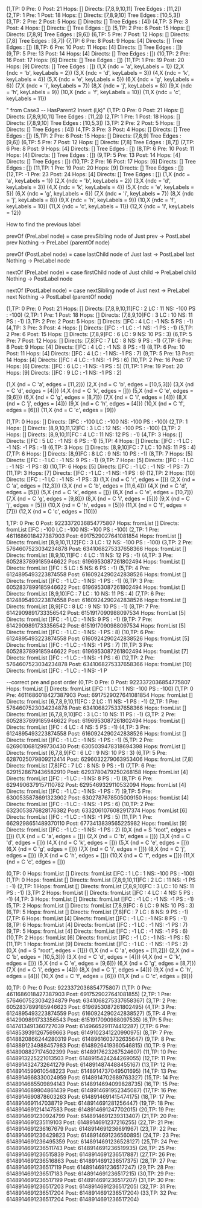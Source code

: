 (1,TP: 0 Pre: 0 Post:  21 Hops: [] Directs:  [7,8,9,10,11] Tree Edges : [11,2])
(2,TP: 1 Pre: 1 Post:  18 Hops: [] Directs:  [7,8,9,10] Tree Edges : [10,5,3])
(3,TP: 2 Pre: 2 Post:  5 Hops: [] Directs:  [] Tree Edges : [4])
(4,TP: 3 Pre: 3 Post:  4 Hops: [] Directs:  [] Tree Edges : [])
(5,TP: 2 Pre: 6 Post:  15 Hops: [] Directs:  [7,8,9] Tree Edges : [9,6])
(6,TP: 5 Pre: 7 Post:  12 Hops: [] Directs:  [7,8] Tree Edges : [8,7])
(7,TP: 6 Pre: 8 Post:  9 Hops: [4] Directs:  [] Tree Edges : [])
(8,TP: 6 Pre: 10 Post:  11 Hops: [4] Directs:  [] Tree Edges : [])
(9,TP: 5 Pre: 13 Post:  14 Hops: [4] Directs:  [] Tree Edges : [])
(10,TP: 2 Pre: 16 Post:  17 Hops: [6] Directs:  [] Tree Edges : [])
(11,TP: 1 Pre: 19 Post:  20 Hops: [9] Directs:  [] Tree Edges : [])
(1,X {ndc = 'a', keyLabels = 1})
(2,X {ndc = 'b', keyLabels = 2})
(3,X {ndc = 'd', keyLabels = 3})
(4,X {ndc = 'k', keyLabels = 4})
(5,X {ndc = 'e', keyLabels = 5})
(6,X {ndc = 'g', keyLabels = 6})
(7,X {ndc = 'i', keyLabels = 7})
(8,X {ndc = 'j', keyLabels = 8})
(9,X {ndc = 'h', keyLabels = 9})
(10,X {ndc = 'f', keyLabels = 10})
(11,X {ndc = 'c', keyLabels = 11})




" from Case3 -- HasParent2 Insert (l,k)"
(1,TP: 0 Pre: 0 Post:  21 Hops: [] Directs:  [7,8,9,10,11] Tree Edges : [11,2])
(2,TP: 1 Pre: 1 Post:  18 Hops: [] Directs:  [7,8,9,10] Tree Edges : [10,5,3])
(3,TP: 2 Pre: 2 Post:  5 Hops: [] Directs:  [] Tree Edges : [4])
(4,TP: 3 Pre: 3 Post:  4 Hops: [] Directs:  [] Tree Edges : [])
(5,TP: 2 Pre: 6 Post:  15 Hops: [] Directs:  [7,8,9] Tree Edges : [9,6])
(6,TP: 5 Pre: 7 Post:  12 Hops: [] Directs:  [7,8] Tree Edges : [8,7])
(7,TP: 6 Pre: 8 Post:  9 Hops: [4] Directs:  [] Tree Edges : [])
(8,TP: 6 Pre: 10 Post:  11 Hops: [4] Directs:  [] Tree Edges : [])
(9,TP: 5 Pre: 13 Post:  14 Hops: [4] Directs:  [] Tree Edges : [])
(10,TP: 2 Pre: 16 Post:  17 Hops: [6] Directs:  [] Tree Edges : [])
(11,TP: 1 Pre: 19 Post:  20 Hops: [9] Directs:  [] Tree Edges : [])
(12,TP: -1 Pre: 23 Post:  24 Hops: [4] Directs:  [] Tree Edges : [])
(1,X {ndc = 'a', keyLabels = 1})
(2,X {ndc = 'b', keyLabels = 2})
(3,X {ndc = 'd', keyLabels = 3})
(4,X {ndc = 'k', keyLabels = 4})
(5,X {ndc = 'e', keyLabels = 5})
(6,X {ndc = 'g', keyLabels = 6})
(7,X {ndc = 'i', keyLabels = 7})
(8,X {ndc = 'j', keyLabels = 8})
(9,X {ndc = 'h', keyLabels = 9})
(10,X {ndc = 'f', keyLabels = 10})
(11,X {ndc = 'c', keyLabels = 11})
(12,X {ndc = 'l', keyLabels = 12})







 How to find the previous label

prevOf (PreLabel node) = case prevSibling node of
    Just prev -> PostLabel prev
    Nothing -> PreLabel (parentOf node)

prevOf (PostLabel node) = case lastChild node of
    Just last -> PostLabel last 
    Nothing -> PreLabel node
 


nextOf (PreLabel node) = case firstChild node of
    Just child -> PreLabel child 
    Nothing -> PostLabel node

nextOf (PostLabel node) = case nextSibling node of
    Just next -> PreLabel next
    Nothing -> PostLabel (parentOf node)
 





(1,TP: 0 Pre: 0 Post:  21 Hops: [] Directs:  [7,8,9,10,11]FC : 2 LC :  11 NS: -100 PS : -100)
(2,TP: 1 Pre: 1 Post:  18 Hops: [] Directs:  [7,8,9,10]FC : 3 LC :  10 NS: 11 PS : -1)
(3,TP: 2 Pre: 2 Post:  5 Hops: [] Directs:  []FC : 4 LC :  -1 NS: 5 PS : -1)
(4,TP: 3 Pre: 3 Post:  4 Hops: [] Directs:  []FC : -1 LC :  -1 NS: -1 PS : -1)
(5,TP: 2 Pre: 6 Post:  15 Hops: [] Directs:  [7,8,9]FC : 6 LC :  9 NS: 10 PS : 3)
(6,TP: 5 Pre: 7 Post:  12 Hops: [] Directs:  [7,8]FC : 7 LC :  8 NS: 9 PS : -1)
(7,TP: 6 Pre: 8 Post:  9 Hops: [4] Directs:  []FC : 4 LC :  -1 NS: 8 PS : -1)
(8,TP: 6 Pre: 10 Post:  11 Hops: [4] Directs:  []FC : 4 LC :  -1 NS: -1 PS : 7)
(9,TP: 5 Pre: 13 Post:  14 Hops: [4] Directs:  []FC : 4 LC :  -1 NS: -1 PS : 6)
(10,TP: 2 Pre: 16 Post:  17 Hops: [6] Directs:  []FC : 6 LC :  -1 NS: -1 PS : 5)
(11,TP: 1 Pre: 19 Post:  20 Hops: [9] Directs:  []FC : 9 LC :  -1 NS: -1 PS : 2)

(1,X {nd = C 'a', edges = [11,2]})
(2,X {nd = C 'b', edges = [10,5,3]})
(3,X {nd = C 'd', edges = [4]})
(4,X {nd = C 'k', edges = []})
(5,X {nd = C 'e', edges = [9,6]})
(6,X {nd = C 'g', edges = [8,7]})
(7,X {nd = C 'i', edges = [4]})
(8,X {nd = C 'j', edges = [4]})
(9,X {nd = C 'h', edges = [4]})
(10,X {nd = C 'f', edges = [6]})
(11,X {nd = C 'c', edges = [9]})



(1,TP: 0 Hops: [] Directs:  []FC : -100 LC :  -100 NS: -100 PS : -100)
(2,TP: 1 Hops: [] Directs:  [8,9,10,11,12]FC : 3 LC :  12 NS: -100 PS : -100)
(3,TP: 2 Hops: [] Directs:  [8,9,10,11]FC : 4 LC :  11 NS: 12 PS : -1)
(4,TP: 3 Hops: [] Directs:  []FC : 5 LC :  -1 NS: 6 PS : -1)
(5,TP: 4 Hops: [] Directs:  []FC : -1 LC :  -1 NS: -1 PS : -1)
(6,TP: 3 Hops: [] Directs:  [8,9,10]FC : 7 LC :  10 NS: 11 PS : 4)
(7,TP: 6 Hops: [] Directs:  [8,9]FC : 8 LC :  9 NS: 10 PS : -1)
(8,TP: 7 Hops: [5] Directs:  []FC : -1 LC :  -1 NS: 9 PS : -1)
(9,TP: 7 Hops: [5] Directs:  []FC : -1 LC :  -1 NS: -1 PS : 8)
(10,TP: 6 Hops: [5] Directs:  []FC : -1 LC :  -1 NS: -1 PS : 7)
(11,TP: 3 Hops: [7] Directs:  []FC : -1 LC :  -1 NS: -1 PS : 6)
(12,TP: 2 Hops: [10] Directs:  []FC : -1 LC :  -1 NS: -1 PS : 3)
(1,X {nd = C 'r', edges = []})
(2,X {nd = C 'a', edges = [12,3]})
(3,X {nd = C 'b', edges = [11,6,4]})
(4,X {nd = C 'd', edges = [5]})
(5,X {nd = C 'k', edges = []})
(6,X {nd = C 'e', edges = [10,7]})
(7,X {nd = C 'g', edges = [9,8]})
(8,X {nd = C 'i', edges = [5]})
(9,X {nd = C 'j', edges = [5]})
(10,X {nd = C 'h', edges = [5]})
(11,X {nd = C 'f', edges = [7]})
(12,X {nd = C 'c', edges = [10]})





1,TP: 0 Pre: 0 Post:  9223372036854775807 Hops: fromList [] Directs:  fromList []FC : -100 LC :  -100 NS: -100 PS : -100)
(2,TP: 1 Pre: 4611686018427387903 Post:  6917529027641081854 Hops: fromList [] Directs:  fromList [8,9,10,11,12]FC : 3 LC :  12 NS: -100 PS : -100)
(3,TP: 2 Pre: 5764607523034234878 Post:  6341068275337658366 Hops: fromList [] Directs:  fromList [8,9,10,11]FC : 4 LC :  11 NS: 12 PS : -1)
(4,TP: 3 Pre: 6052837899185946622 Post:  6196953087261802494 Hops: fromList [] Directs:  fromList []FC : 5 LC :  5 NS: 6 PS : -1)
(5,TP: 4 Pre: 6124895493223874558 Post:  6160924290242838526 Hops: fromList [] Directs:  fromList []FC : -1 LC :  -1 NS: -1 PS : -1)
(6,TP: 3 Pre: 6052837899185946622 Post:  6196953087261802494 Hops: fromList [] Directs:  fromList [8,9,10]FC : 7 LC :  10 NS: 11 PS : 4)
(7,TP: 6 Pre: 6124895493223874558 Post:  6160924290242838526 Hops: fromList [] Directs:  fromList [8,9]FC : 8 LC :  9 NS: 10 PS : -1)
(8,TP: 7 Pre: 6142909891733356542 Post:  6151917090988097534 Hops: fromList [5] Directs:  fromList []FC : -1 LC :  -1 NS: 9 PS : -1)
(9,TP: 7 Pre: 6142909891733356542 Post:  6151917090988097534 Hops: fromList [5] Directs:  fromList []FC : -1 LC :  -1 NS: -1 PS : 8)
(10,TP: 6 Pre: 6124895493223874558 Post:  6160924290242838526 Hops: fromList [5] Directs:  fromList []FC : -1 LC :  -1 NS: -1 PS : 7)
(11,TP: 3 Pre: 6052837899185946622 Post:  6196953087261802494 Hops: fromList [7] Directs:  fromList []FC : -1 LC :  -1 NS: -1 PS : 6)
(12,TP: 2 Pre: 5764607523034234878 Post:  6341068275337658366 Hops: fromList [10] Directs:  fromList []FC : -1 LC :  -1 NS: -1 P


--correct pre and post order
(0,TP: 0 Pre: 0 Post:  9223372036854775807 Hops: fromList [] Directs:  fromList []FC : 1 LC :  1 NS: -100 PS : -100)
(1,TP: 0 Pre: 4611686018427387903 Post:  6917529027641081854 Hops: fromList [] Directs:  fromList [6,7,8,9,10,11]FC : 2 LC :  11 NS: -1 PS : -1)
(2,TP: 1 Pre: 5764607523034234878 Post:  6341068275337658366 Hops: fromList [] Directs:  fromList [6,7,8,9,10]FC : 3 LC :  10 NS: 11 PS : -1)
(3,TP: 2 Pre: 6052837899185946622 Post:  6196953087261802494 Hops: fromList [] Directs:  fromList []FC : 4 LC :  4 NS: 5 PS : -1)
(4,TP: 3 Pre: 6124895493223874558 Post:  6160924290242838526 Hops: fromList [] Directs:  fromList []FC : -1 LC :  -1 NS: -1 PS : -1)
(5,TP: 2 Pre: 6269010681299730430 Post:  6305039478318694398 Hops: fromList [] Directs:  fromList [6,7,8,9]FC : 6 LC :  9 NS: 10 PS : 3)
(6,TP: 5 Pre: 6287025079809212414 Post:  6296032279063953406 Hops: fromList [7,8] Directs:  fromList [7,8]FC : 7 LC :  8 NS: 9 PS : -1)
(7,TP: 6 Pre: 6291528679436582910 Post:  6293780479250268158 Hops: fromList [4] Directs:  fromList []FC : -1 LC :  -1 NS: 8 PS : -1)
(8,TP: 6 Pre: 6294906379157110782 Post:  6295469329110532094 Hops: fromList [4] Directs:  fromList []FC : -1 LC :  -1 NS: -1 PS : 7)
(9,TP: 5 Pre: 6300535878691323902 Post:  6302787678505009150 Hops: fromList [4] Directs:  fromList []FC : -1 LC :  -1 NS: -1 PS : 6)
(10,TP: 2 Pre: 6323053876828176382 Post:  6332061076082917374 Hops: fromList [6] Directs:  fromList []FC : -1 LC :  -1 NS: -1 PS : 5)
(11,TP: 1 Pre: 6629298651489370110 Post:  6773413839565225982 Hops: fromList [9] Directs:  fromList []FC : -1 LC :  -1 NS: -1 PS : 2)
(0,X {nd = S "root", edges = []})
(1,X {nd = C 'a', edges = []})
(2,X {nd = C 'b', edges = []})
(3,X {nd = C 'd', edges = []})
(4,X {nd = C 'k', edges = []})
(5,X {nd = C 'e', edges = []})
(6,X {nd = C 'g', edges = []})
(7,X {nd = C 'i', edges = []})
(8,X {nd = C 'j', edges = []})
(9,X {nd = C 'h', edges = []})
(10,X {nd = C 'f', edges = []})
(11,X {nd = C 'c', edges = []})




(0,TP: 0 Hops: fromList [] Directs:  fromList []FC : 1 LC :  1 NS: -100 PS : -100)
(1,TP: 0 Hops: fromList [] Directs:  fromList [7,8,9,10,11]FC : 2 LC :  11 NS: -1 PS : -1)
(2,TP: 1 Hops: fromList [] Directs:  fromList [7,8,9,10]FC : 3 LC :  10 NS: 11 PS : -1)
(3,TP: 2 Hops: fromList [] Directs:  fromList []FC : 4 LC :  4 NS: 5 PS : -1)
(4,TP: 3 Hops: fromList [] Directs:  fromList []FC : -1 LC :  -1 NS: -1 PS : -1)
(5,TP: 2 Hops: fromList [] Directs:  fromList [7,8,9]FC : 6 LC :  9 NS: 10 PS : 3)
(6,TP: 5 Hops: fromList [] Directs:  fromList [7,8]FC : 7 LC :  8 NS: 9 PS : -1)
(7,TP: 6 Hops: fromList [4] Directs:  fromList []FC : -1 LC :  -1 NS: 8 PS : -1)
(8,TP: 6 Hops: fromList [4] Directs:  fromList []FC : -1 LC :  -1 NS: -1 PS : 7)
(9,TP: 5 Hops: fromList [4] Directs:  fromList []FC : -1 LC :  -1 NS: -1 PS : 6)
(10,TP: 2 Hops: fromList [6] Directs:  fromList []FC : -1 LC :  -1 NS: -1 PS : 5)
(11,TP: 1 Hops: fromList [9] Directs:  fromList []FC : -1 LC :  -1 NS: -1 PS : 2)
(0,X {nd = S "root", edges = [1]})
(1,X {nd = C 'a', edges = [11,2]})
(2,X {nd = C 'b', edges = [10,5,3]})
(3,X {nd = C 'd', edges = [4]})
(4,X {nd = C 'k', edges = []})
(5,X {nd = C 'e', edges = [9,6]})
(6,X {nd = C 'g', edges = [8,7]})
(7,X {nd = C 'i', edges = [4]})
(8,X {nd = C 'j', edges = [4]})
(9,X {nd = C 'h', edges = [4]})
(10,X {nd = C 'f', edges = [6]})
(11,X {nd = C 'c', edges = [9]})




(0,TP: 0 Pre: 0 Post:  9223372036854775807)
(1,TP: 0 Pre: 4611686018427387903 Post:  6917529027641081855)
(2,TP: 1 Pre: 5764607523034234879 Post:  6341068275337658367)
(3,TP: 2 Pre: 6052837899185946623 Post:  6196953087261802495)
(4,TP: 3 Pre: 6124895493223874559 Post:  6160924290242838527)
(5,TP: 4 Pre: 6142909891733356543 Post:  6151917090988097535)
(6,TP: 5 Pre: 6147413491360727039 Post:  6149665291174412287)
(7,TP: 6 Pre: 6148539391267569663 Post:  6149102341220990975)
(8,TP: 7 Pre: 6148820866244280319 Post:  6148961603732635647)
(9,TP: 8 Pre: 6148891234988457983 Post:  6148926419360546815)
(10,TP: 9 Pre: 6148908827174502399 Post:  6148917623267524607)
(11,TP: 10 Pre: 6148913225221013503 Post:  6148915424244269055)
(12,TP: 11 Pre: 6148914324732641279 Post:  6148914874488455167)
(13,TP: 12 Pre: 6148914599610548223 Post:  6148914737049501695)
(14,TP: 13 Pre: 6148914668330024959 Post:  6148914702689763327)
(15,TP: 14 Pre: 6148914685509894143 Post:  6148914694099828735)
(16,TP: 15 Pre: 6148914689804861439 Post:  6148914691952345087)
(17,TP: 16 Pre: 6148914690878603263 Post:  6148914691415474175)
(18,TP: 17 Pre: 6148914691147038719 Post:  6148914691281256447)
(19,TP: 18 Pre: 6148914691214147583 Post:  6148914691247702015)
(20,TP: 19 Pre: 6148914691230924799 Post:  6148914691239313407)
(21,TP: 20 Pre: 6148914691235119103 Post:  6148914691237216255)
(22,TP: 21 Pre: 6148914691236167679 Post:  6148914691236691967)
(23,TP: 22 Pre: 6148914691236429823 Post:  6148914691236560895)
(24,TP: 23 Pre: 6148914691236495359 Post:  6148914691236528127)
(25,TP: 24 Pre: 6148914691236511743 Post:  6148914691236519935)
(26,TP: 25 Pre: 6148914691236515839 Post:  6148914691236517887)
(27,TP: 26 Pre: 6148914691236516863 Post:  6148914691236517375)
(28,TP: 27 Pre: 6148914691236517119 Post:  6148914691236517247)
(29,TP: 28 Pre: 6148914691236517183 Post:  6148914691236517215)
(30,TP: 29 Pre: 6148914691236517199 Post:  6148914691236517207)
(31,TP: 30 Pre: 6148914691236517203 Post:  6148914691236517205)
(32,TP: 31 Pre: 6148914691236517204 Post:  6148914691236517204)
(33,TP: 32 Pre: 6148914691236517204 Post:  6148914691236517204)